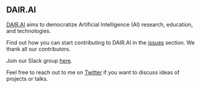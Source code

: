 ## DAIR.AI

[DAIR.AI](http://www.dair.ai) aims to democratize Artificial Intelligence (AI) research, education, and technologies.

Find out how you can start contributing to DAIR.AI in the [issues](https://github.com/dair-ai/dair-ai.github.io/issues) section. We thank all our contributors. 

Join our Slack group [here](https://join.slack.com/t/dairai/shared_invite/zt-pcxkmoip-b4nJkci8L_dynpMwLvlCcQ).

Feel free to reach out to me on [Twitter](https://twitter.com/omarsar0) if you want to discuss ideas of projects or talks. 